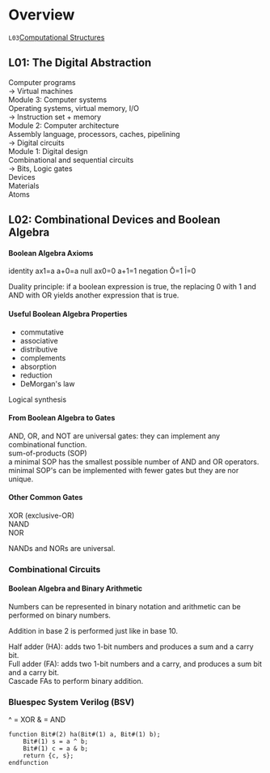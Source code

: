 # Overview

`L03`[Computational Structures](https://www.youtube.com/playlist?list=PLDSlqjcPpoL64CJdF0Qee5oWqGS6we_Yu)  

## L01: The Digital Abstraction
Computer programs  
-> Virtual machines  
Module 3: Computer systems  
Operating systems, virtual memory, I/O  
-> Instruction set + memory  
Module 2: Computer architecture  
Assembly language, processors, caches, pipelining  
-> Digital circuits  
Module 1: Digital design  
Combinational and sequential circuits  
-> Bits, Logic gates  
Devices  
Materials  
Atoms  

## L02: Combinational Devices and Boolean Algebra
#### Boolean Algebra Axioms
identity ax1=a a+0=a
null ax0=0 a+1=1
negation Ō=1 Ī=0

Duality principle: if a boolean expression is true, the replacing 0 with 1 and AND with OR yields another expression that is true.  

#### Useful Boolean Algebra Properties
- commutative
- associative
- distributive
- complements
- absorption
- reduction
- DeMorgan's law

Logical synthesis  
#### From Boolean Algebra to Gates
AND, OR, and NOT are universal gates: they can implement any combinational function.  
sum-of-products (SOP)  
a minimal SOP has the smallest possible number of AND and OR operators.  
minimal SOP's can be implemented with fewer gates but they are nor unique.  

#### Other Common Gates
XOR (exclusive-OR)  
NAND  
NOR  

NANDs and NORs are universal.  

### Combinational Circuits

#### Boolean Algebra and Binary Arithmetic
Numbers can be represented in binary notation and arithmetic can be performed on binary numbers.  

Addition in base 2 is performed just like in base 10.  

Half adder (HA): adds two 1-bit numbers and produces a sum and a carry bit.  
Full adder (FA): adds two 1-bit numbers and a carry, and produces a sum bit and a carry bit.  
Cascade FAs to perform binary addition.  

### Bluespec System Verilog (BSV)
^ = XOR
& = AND
```
function Bit#(2) ha(Bit#(1) a, Bit#(1) b);
	Bit#(1) s = a ^ b;
	Bit#(1) c = a & b;
	return {c, s};
endfunction
```
